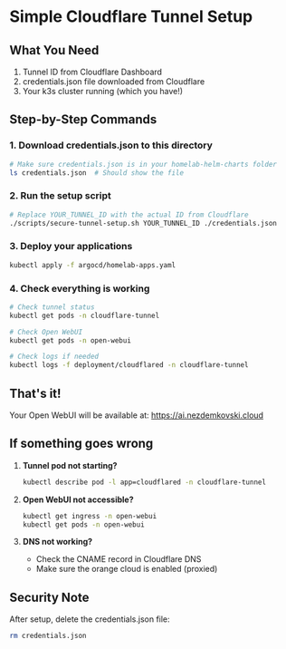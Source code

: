 # Simple Cloudflare Tunnel Setup

## What You Need

1. Tunnel ID from Cloudflare Dashboard
2. credentials.json file downloaded from Cloudflare
3. Your k3s cluster running (which you have!)

## Step-by-Step Commands

### 1. Download credentials.json to this directory

```bash
# Make sure credentials.json is in your homelab-helm-charts folder
ls credentials.json  # Should show the file
```

### 2. Run the setup script

```bash
# Replace YOUR_TUNNEL_ID with the actual ID from Cloudflare
./scripts/secure-tunnel-setup.sh YOUR_TUNNEL_ID ./credentials.json
```

### 3. Deploy your applications

```bash
kubectl apply -f argocd/homelab-apps.yaml
```

### 4. Check everything is working

```bash
# Check tunnel status
kubectl get pods -n cloudflare-tunnel

# Check Open WebUI
kubectl get pods -n open-webui

# Check logs if needed
kubectl logs -f deployment/cloudflared -n cloudflare-tunnel
```

## That's it!

Your Open WebUI will be available at: https://ai.nezdemkovski.cloud

## If something goes wrong

1. **Tunnel pod not starting?**

   ```bash
   kubectl describe pod -l app=cloudflared -n cloudflare-tunnel
   ```

2. **Open WebUI not accessible?**

   ```bash
   kubectl get ingress -n open-webui
   kubectl get pods -n open-webui
   ```

3. **DNS not working?**
   - Check the CNAME record in Cloudflare DNS
   - Make sure the orange cloud is enabled (proxied)

## Security Note

After setup, delete the credentials.json file:

```bash
rm credentials.json
```
